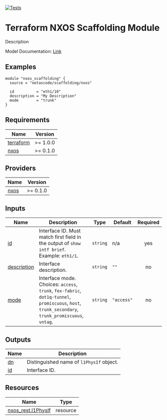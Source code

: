 <!-- BEGIN_TF_DOCS -->
[![Tests](https://github.com/netascode/terraform-nxos-scaffolding/actions/workflows/test.yml/badge.svg)](https://github.com/netascode/terraform-nxos-scaffolding/actions/workflows/test.yml)

# Terraform NXOS Scaffolding Module

Description

Model Documentation: [Link](https://developer.cisco.com/docs/cisco-nexus-3000-and-9000-series-nx-api-rest-sdk-user-guide-and-api-reference-release-9-3x/#!configuring-an-ethernet-interface)

## Examples

```hcl
module "nxos_scaffolding" {
  source = "netascode/scaffolding/nxos"

  id          = "eth1/10"
  description = "My Description"
  mode        = "trunk"
}
```

## Requirements

| Name | Version |
|------|---------|
| <a name="requirement_terraform"></a> [terraform](#requirement\_terraform) | >= 1.0.0 |
| <a name="requirement_nxos"></a> [nxos](#requirement\_nxos) | >= 0.1.0 |

## Providers

| Name | Version |
|------|---------|
| <a name="provider_nxos"></a> [nxos](#provider\_nxos) | >= 0.1.0 |

## Inputs

| Name | Description | Type | Default | Required |
|------|-------------|------|---------|:--------:|
| <a name="input_id"></a> [id](#input\_id) | Interface ID. Must match first field in the output of `show intf brief`. Example: `eth1/1`. | `string` | n/a | yes |
| <a name="input_description"></a> [description](#input\_description) | Interface description. | `string` | `""` | no |
| <a name="input_mode"></a> [mode](#input\_mode) | Interface mode. Choices: `access`, `trunk`, `fex-fabric`, `dot1q-tunnel`, `promiscuous`, `host`, `trunk_secondary`, `trunk_promiscuous`, `vntag`. | `string` | `"access"` | no |

## Outputs

| Name | Description |
|------|-------------|
| <a name="output_dn"></a> [dn](#output\_dn) | Distinguished name of `l1PhysIf` object. |
| <a name="output_id"></a> [id](#output\_id) | Interface ID. |

## Resources

| Name | Type |
|------|------|
| [nxos_rest.l1PhysIf](https://registry.terraform.io/providers/netascode/nxos/latest/docs/resources/rest) | resource |
<!-- END_TF_DOCS -->